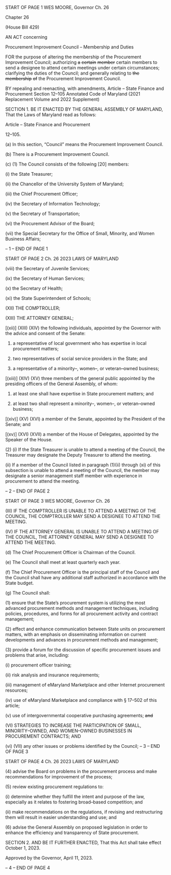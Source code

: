 START OF PAGE 1
WES MOORE, Governor Ch. 26

Chapter 26

(House Bill 429)

AN ACT concerning

Procurement Improvement Council – Membership and Duties

FOR the purpose of altering the membership of the Procurement Improvement Council;
authorizing ~~a~~ ~~certain~~ ~~member~~ certain members to send a designee to attend certain
meetings under certain circumstances; clarifying the duties of the Council; and
generally relating to ~~the~~ ~~membership~~ ~~of~~ the Procurement Improvement Council.

BY repealing and reenacting, with amendments,
Article – State Finance and Procurement
Section 12–105
Annotated Code of Maryland
(2021 Replacement Volume and 2022 Supplement)

SECTION 1. BE IT ENACTED BY THE GENERAL ASSEMBLY OF MARYLAND,
That the Laws of Maryland read as follows:

Article – State Finance and Procurement

12–105.

(a) In this section, “Council” means the Procurement Improvement Council.

(b) There is a Procurement Improvement Council.

(c) (1) The Council consists of the following [20] members:

(i) the State Treasurer;

(ii) the Chancellor of the University System of Maryland;

(iii) the Chief Procurement Officer;

(iv) the Secretary of Information Technology;

(v) the Secretary of Transportation;

(vi) the Procurement Advisor of the Board;

(vii) the Special Secretary for the Office of Small, Minority, and
Women Business Affairs;

– 1 –
END OF PAGE 1

START OF PAGE 2
Ch. 26 2023 LAWS OF MARYLAND

(viii) the Secretary of Juvenile Services;

(ix) the Secretary of Human Services;

(x) the Secretary of Health;

(xi) the State Superintendent of Schools;

(XII) THE COMPTROLLER;

(XIII) THE ATTORNEY GENERAL;

[(xii)] (XIII) (XIV) the following individuals, appointed by the
Governor with the advice and consent of the Senate:

1. a representative of local government who has expertise in
local procurement matters;

2. two representatives of social service providers in the State;
and

3. a representative of a minority–, women–, or
veteran–owned business;

[(xiii)] (XIV) (XV) three members of the general public appointed by
the presiding officers of the General Assembly, of whom:

1. at least one shall have expertise in State procurement
matters; and

2. at least two shall represent a minority–, women–, or
veteran–owned business;

[(xiv)] (XV) (XVI) a member of the Senate, appointed by the President
of the Senate; and

[(xv)] (XVI) (XVII) a member of the House of Delegates, appointed by
the Speaker of the House.

(2) (i) If the State Treasurer is unable to attend a meeting of the
Council, the Treasurer may designate the Deputy Treasurer to attend the meeting.

(ii) If a member of the Council listed in paragraph (1)(ii) through (xi)
of this subsection is unable to attend a meeting of the Council, the member may designate
a senior management staff member with experience in procurement to attend the meeting.

– 2 –
END OF PAGE 2

START OF PAGE 3
WES MOORE, Governor Ch. 26

(III) IF THE COMPTROLLER IS UNABLE TO ATTEND A MEETING
OF THE COUNCIL, THE COMPTROLLER MAY SEND A DESIGNEE TO ATTEND THE
MEETING.

(IV) IF THE ATTORNEY GENERAL IS UNABLE TO ATTEND A
MEETING OF THE COUNCIL, THE ATTORNEY GENERAL MAY SEND A DESIGNEE TO
ATTEND THE MEETING.

(d) The Chief Procurement Officer is Chairman of the Council.

(e) The Council shall meet at least quarterly each year.

(f) The Chief Procurement Officer is the principal staff of the Council and the
Council shall have any additional staff authorized in accordance with the State budget.

(g) The Council shall:

(1) ensure that the State’s procurement system is utilizing the most
advanced procurement methods and management techniques, including policies,
procedures, and forms for all procurement activity and contract management;

(2) effect and enhance communication between State units on procurement
matters, with an emphasis on disseminating information on current developments and
advances in procurement methods and management;

(3) provide a forum for the discussion of specific procurement issues and
problems that arise, including:

(i) procurement officer training;

(ii) risk analysis and insurance requirements;

(iii) management of eMaryland Marketplace and other Internet
procurement resources;

(iv) use of eMaryland Marketplace and compliance with § 17–502 of
this article;

(v) use of intergovernmental cooperative purchasing agreements;
~~and~~

(VI) STRATEGIES TO INCREASE THE PARTICIPATION OF SMALL,
MINORITY–OWNED, AND WOMEN–OWNED BUSINESSES IN PROCUREMENT
CONTRACTS; AND

(vi) (VII) any other issues or problems identified by the Council;
– 3 –
END OF PAGE 3

START OF PAGE 4
Ch. 26 2023 LAWS OF MARYLAND

(4) advise the Board on problems in the procurement process and make
recommendations for improvement of the process;

(5) review existing procurement regulations to:

(i) determine whether they fulfill the intent and purpose of the law,
especially as it relates to fostering broad–based competition; and

(ii) make recommendations on the regulations, if revising and
restructuring them will result in easier understanding and use; and

(6) advise the General Assembly on proposed legislation in order to
enhance the efficiency and transparency of State procurement.

SECTION 2. AND BE IT FURTHER ENACTED, That this Act shall take effect
October 1, 2023.

Approved by the Governor, April 11, 2023.

– 4 –
END OF PAGE 4